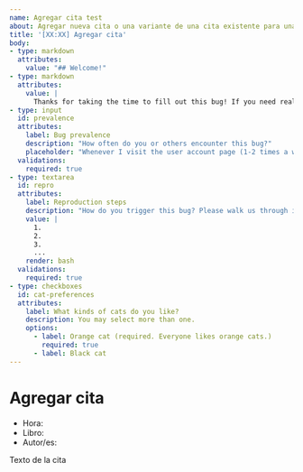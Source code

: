 ```yaml
---
name: Agregar cita test
about: Agregar nueva cita o una variante de una cita existente para una determinada hora.
title: '[XX:XX] Agregar cita'
body:
- type: markdown
  attributes:
    value: "## Welcome!"
- type: markdown
  attributes:
    value: |
      Thanks for taking the time to fill out this bug! If you need real-time help, join us on Discord.
- type: input
  id: prevalence
  attributes:
    label: Bug prevalence
    description: "How often do you or others encounter this bug?"
    placeholder: "Whenever I visit the user account page (1-2 times a week)"
  validations:
    required: true
- type: textarea
  id: repro
  attributes:
    label: Reproduction steps
    description: "How do you trigger this bug? Please walk us through it step by step."
    value: |
      1.
      2.
      3.
      ...
    render: bash
  validations:
    required: true
- type: checkboxes
  id: cat-preferences
  attributes:
    label: What kinds of cats do you like?
    description: You may select more than one.
    options:
      - label: Orange cat (required. Everyone likes orange cats.)
        required: true
      - label: Black cat
---
```


# Agregar cita

- Hora:
- Libro: 
- Autor/es:

Texto de la cita

<!-- si la cita tiene varios renglones usá `<br>` al final de cada línea -->
